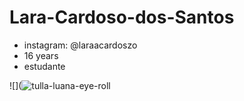 # Lara-Cardoso-dos-Santos
- instagram: @laraacardoszo
- 16 years
- estudante

  
![](![tulla-luana-eye-roll](https://github.com/larinhacs07/larinhacs07/assets/148966862/b8ea2ccc-03fa-4b24-8198-22a47ffb12b8)

